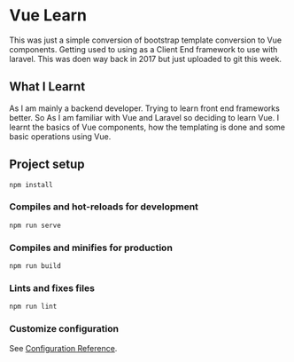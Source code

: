 # Vue Learn
This was just a simple conversion of bootstrap template conversion to Vue components. Getting used to using as a Client End framework to use with laravel. This was doen way back in 2017 but just uploaded to git this week.

## What I Learnt
As I am mainly a backend developer. Trying to learn front end frameworks better. So As I am familiar with Vue and Laravel so deciding to learn Vue. I learnt the basics of Vue components, how the templating is done and some basic operations using Vue.

## Project setup
```
npm install
```

### Compiles and hot-reloads for development
```
npm run serve
```

### Compiles and minifies for production
```
npm run build
```

### Lints and fixes files
```
npm run lint
```

### Customize configuration
See [Configuration Reference](https://cli.vuejs.org/config/).
